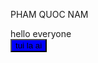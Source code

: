 PHAM QUOC NAM
<html>
<head>
<style>
  .beauty{
    background-color: blue;
    transition: 1s;
    }
  .beauty:hover{
    background-color: red;
    }
</style>
</head>

<body>
<div>hello everyone</div>
  <button class="beauty" href="https://www.youtube.com/watch?v=o5g-lUuFgpg">tui la ai</button>
</body>
  
</html>
